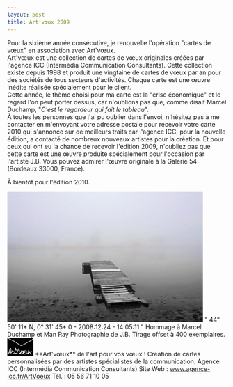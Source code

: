 ```yaml
---
layout: post
title: Art'vœux 2009
---
```


Pour la sixième année consécutive, je renouvelle l'opération "cartes de vœux" en association avec Art'vœux.  
Art'vœux est une collection de cartes de vœux originales créées par l'agence ICC (Intermédia Communication Consultants). Cette collection existe depuis 1998 et produit une vingtaine de cartes de vœux par an pour des sociétés de tous secteurs d'activités. Chaque carte est une œuvre inédite réalisée spécialement pour le client.  
Cette année, le thème choisi pour ma carte est la "crise économique" et le regard l'on peut porter dessus, car n'oublions pas que, comme disait Marcel Duchamp, "*C'est le regardeur qui fait le tableau*".  
À toutes les personnes que j'ai pu oublier dans l'envoi, n'hésitez pas à me contacter en m'envoyant votre adresse postale pour recevoir votre carte 2010 qui s'annonce sur de meilleurs traits car l'agence ICC, pour la nouvelle édition, a contacté de nombreux nouveaux artistes pour la création. Et pour ceux qui ont eu la chance de recevoir l'édition 2009, n'oubliez pas que cette carte est une œuvre produite spécialement pour l'occasion par l'artiste J.B. Vous pouvez admirer l'œuvre originale à la Galerie 54 (Bordeaux 33000, France).  
  
À bientôt pour l'édition 2010.  
  
<img src="/assets/images/blog/ArtVoeux/VoeuxRemi2009_1.jpg" alt="" />  
" 44° 50' 11* N, 0° 31' 45* 0 - 2008:12:24 - 14:05:11 "  
Hommage à Marcel Duchamp et Man Ray  
Photographie de J.B.  
Tirage offset à 400 exemplaires.  
  
<img src="/assets/images/blog/Logos/LogoArtVoeux_1.png" alt="" />  
**Art'vœux** de l'art pour vos vœux !  
Création de cartes personnalisées par des artistes spécialistes de la communication. Agence ICC (Intermédia Communication Consultants)  
Site Web : <a href="http://www.agence-icc.fr/ArtVoeux/" hreflang="fr">www.agence-icc.fr/ArtVoeux</a>  
Tél. : 05 56 71 10 05  

